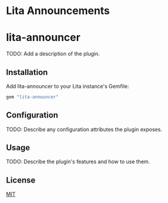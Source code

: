 Lita Announcements
=======
# lita-announcer

TODO: Add a description of the plugin.

## Installation

Add lita-announcer to your Lita instance's Gemfile:

``` ruby
gem "lita-announcer"
```


## Configuration

TODO: Describe any configuration attributes the plugin exposes.

## Usage

TODO: Describe the plugin's features and how to use them.

## License

[MIT](http://opensource.org/licenses/MIT)
